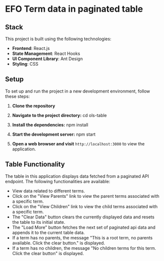 # EFO Term data in paginated table

## Stack

This project is built using the following technologies:

- **Frontend**: React.js
- **State Management**: React Hooks
- **UI Component Library**: Ant Design
- **Styling**: CSS

## Setup

To set up and run the project in a new development environment, follow these steps:

1. **Clone the repository**
2. **Navigate to the project directory:**
   cd ols-table
3. **Install the dependencies:** npm install
4. **Start the development server:** npm start

5. **Open a web browser and visit** `http://localhost:3000` to view the application.

## Table Functionality

The table in this application displays data fetched from a paginated API endpoint. The following functionalities are available:

- View data related to different terms.
- Click on the "View Parents" link to view the parent terms associated with a specific term.
- Click on the "View Children" link to view the child terms associated with a specific term.
- The "Clear Data" button clears the currently displayed data and resets the table to its initial state.
- The "Load More" button fetches the next set of paginated api data and appends it to the current table data.
- If a term has no parents, the message "This is a root term, no parents available. Click the clear button." is displayed.
- If a term has no children, the message "No children terms for this term. Click the clear button" is displayed.
